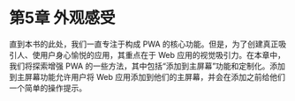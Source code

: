 # 第5章 外观感受

直到本书的此处，我们一直专注于构成 PWA 的核心功能。但是，为了创建真正吸引人、使用户身心愉悦的应用，其重点在于 Web 应用的视觉吸引力。在本章中，我们将探索增强 PWA 的一些方法，其中包括“添加到主屏幕”功能和定制化。添加到主屏幕功能允许用户将 Web 应用添加到他们的主屏幕，并会在添加之前给他们一个简单的操作提示。

